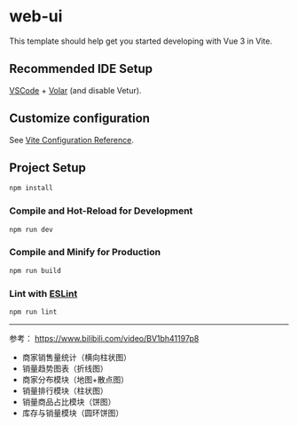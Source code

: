 # web-ui

This template should help get you started developing with Vue 3 in Vite.

## Recommended IDE Setup

[VSCode](https://code.visualstudio.com/) + [Volar](https://marketplace.visualstudio.com/items?itemName=Vue.volar) (and disable Vetur).

## Customize configuration

See [Vite Configuration Reference](https://vite.dev/config/).

## Project Setup

```sh
npm install
```

### Compile and Hot-Reload for Development

```sh
npm run dev
```

### Compile and Minify for Production

```sh
npm run build
```

### Lint with [ESLint](https://eslint.org/)

```sh
npm run lint
```

---

参考：
https://www.bilibili.com/video/BV1bh41197p8

+ 商家销售量统计（横向柱状图）
+ 销量趋势图表（折线图）
+ 商家分布模块（地图+散点图）
+ 销量排行模块（柱状图）
+ 销量商品占比模块（饼图）
+ 库存与销量模块（圆环饼图）
